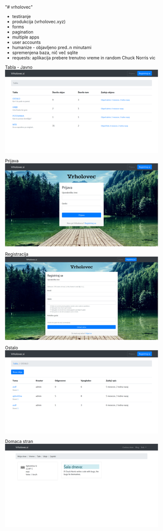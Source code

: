 "# vrholovec" 
- testiranje
- produkcija (vrholovec.xyz)
- forms
- pagination
- multiple apps
- user accounts
- humanize - objavljeno pred..n minutami
- spremenjena baza, nič več sqlite
- requests: aplikacija prebere trenutno vreme in random Chuck Norris vic

Tabla - Javno
![Alt text](IMG/Tabla.png?raw=true "Tabla")

Prijava
![Alt text](IMG/Prijava.jpg?raw=true "Prijava")

Registracija
![Alt text](IMG/Registracija.jpg?raw=true "Registracija")

Ostalo
![Alt text](IMG/Ostalo.png?raw=true "Ostalo")

Domaca stran
![Alt text](IMG/DomacaStran.png?raw=true "DomacaStran")
